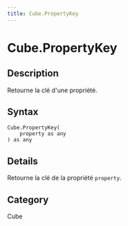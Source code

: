 ```yaml
---
title: Cube.PropertyKey
---
```


# Cube.PropertyKey


## Description

Retourne la clé d&#39;une propriété.


## Syntax

```powerquery
Cube.PropertyKey(
    property as any
) as any
```


## Details

Retourne la clé de la propriété <code>property</code>.



## Category
Cube
